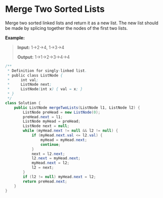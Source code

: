 # Merge Two Sorted Lists

Merge two sorted linked lists and return it as a new list. The new list should be made by splicing together the nodes of the first two lists.

**Example:**

> **Input:** 1-&gt;2-&gt;4, 1-&gt;3-&gt;4 
>
> **Output:** 1-&gt;1-&gt;2-&gt;3-&gt;4-&gt;4

```java
/**
 * Definition for singly-linked list.
 * public class ListNode {
 *     int val;
 *     ListNode next;
 *     ListNode(int x) { val = x; }
 * }
 */
class Solution {
    public ListNode mergeTwoLists(ListNode l1, ListNode l2) {
        ListNode preHead = new ListNode(0);
        preHead.next = l1;
        ListNode myHead = preHead;
        ListNode next = null;
        while (myHead.next != null && l2 != null) {
            if (myHead.next.val <= l2.val) {
                myHead = myHead.next;
                continue;
            }
            next = l2.next;
            l2.next = myHead.next;
            myHead.next = l2;
            l2 = next;
        }
        if (l2 != null) myHead.next = l2;
        return preHead.next;
    }
}
```



